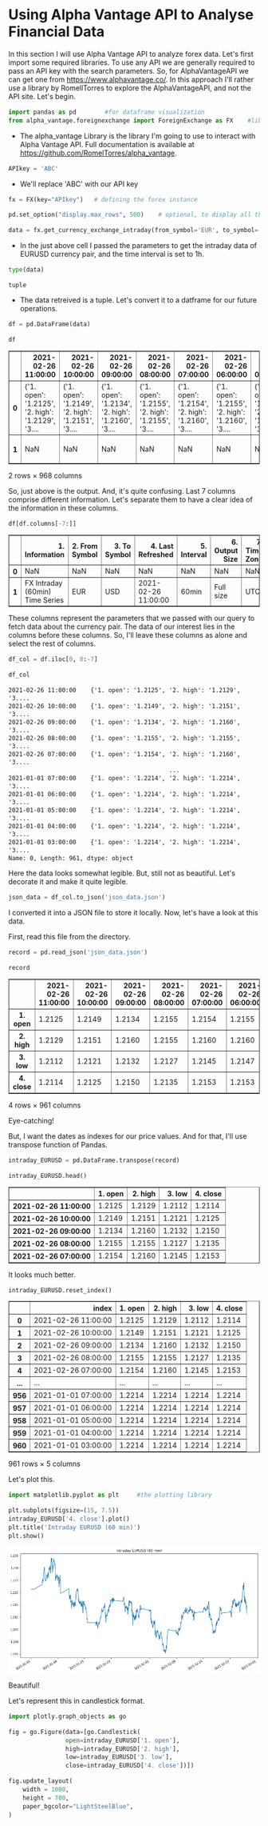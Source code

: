 # Using Alpha Vantage API to Analyse Financial Data
In this section I will use Alpha Vantage API to analyze forex data. Let's first import some required libraries. To use any API we are generally required to pass an API key with the search parameters. So, for AlphaVantageAPI we can get one from https://www.alphavantage.co/. In this approach I'll rather use a library by RomellTorres to explore the AlphaVantageAPI, and not the API site.
Let's begin.


```python
import pandas as pd        #for dataframe visualization
from alpha_vantage.foreignexchange import ForeignExchange as FX    #library to use AlphaVantageAPI without link requests
```

* The alpha_vantage Library is the library I'm going to use to interact with Alpha Vantage API. Full documentation is available at https://github.com/RomelTorres/alpha_vantage. 


```python
APIkey = 'ABC'
```

* We'll replace 'ABC' with our API key


```python
fx = FX(key="APIkey")   # defining the forex instance
```


```python
pd.set_option("display.max_rows", 500)    # optional, to display all the rows of the dataframe
```


```python
data = fx.get_currency_exchange_intraday(from_symbol='EUR', to_symbol='USD', interval='60min', outputsize='full')
```

* In the just above cell I passed the parameters to get the intraday data of EURUSD currency pair, and the time interval is set to 1h.


```python
type(data)
```




    tuple



* The data retreived is a tuple. Let's convert it to a datframe for our future operations.


```python
df = pd.DataFrame(data)
```


```python
df
```




<div>
<table border="1" class="dataframe">
  <thead>
    <tr style="text-align: right;">
      <th></th>
      <th>2021-02-26 11:00:00</th>
      <th>2021-02-26 10:00:00</th>
      <th>2021-02-26 09:00:00</th>
      <th>2021-02-26 08:00:00</th>
      <th>2021-02-26 07:00:00</th>
      <th>2021-02-26 06:00:00</th>
      <th>2021-02-26 05:00:00</th>
      <th>2021-02-26 04:00:00</th>
      <th>2021-02-26 03:00:00</th>
      <th>2021-02-26 02:00:00</th>
      <th>...</th>
      <th>2021-01-01 05:00:00</th>
      <th>2021-01-01 04:00:00</th>
      <th>2021-01-01 03:00:00</th>
      <th>1. Information</th>
      <th>2. From Symbol</th>
      <th>3. To Symbol</th>
      <th>4. Last Refreshed</th>
      <th>5. Interval</th>
      <th>6. Output Size</th>
      <th>7. Time Zone</th>
    </tr>
  </thead>
  <tbody>
    <tr>
      <th>0</th>
      <td>{'1. open': '1.2125', '2. high': '1.2129', '3....</td>
      <td>{'1. open': '1.2149', '2. high': '1.2151', '3....</td>
      <td>{'1. open': '1.2134', '2. high': '1.2160', '3....</td>
      <td>{'1. open': '1.2155', '2. high': '1.2155', '3....</td>
      <td>{'1. open': '1.2154', '2. high': '1.2160', '3....</td>
      <td>{'1. open': '1.2155', '2. high': '1.2160', '3....</td>
      <td>{'1. open': '1.2160', '2. high': '1.2161', '3....</td>
      <td>{'1. open': '1.2172', '2. high': '1.2176', '3....</td>
      <td>{'1. open': '1.2164', '2. high': '1.2183', '3....</td>
      <td>{'1. open': '1.2157', '2. high': '1.2165', '3....</td>
      <td>...</td>
      <td>{'1. open': '1.2214', '2. high': '1.2214', '3....</td>
      <td>{'1. open': '1.2214', '2. high': '1.2214', '3....</td>
      <td>{'1. open': '1.2214', '2. high': '1.2214', '3....</td>
      <td>NaN</td>
      <td>NaN</td>
      <td>NaN</td>
      <td>NaN</td>
      <td>NaN</td>
      <td>NaN</td>
      <td>NaN</td>
    </tr>
    <tr>
      <th>1</th>
      <td>NaN</td>
      <td>NaN</td>
      <td>NaN</td>
      <td>NaN</td>
      <td>NaN</td>
      <td>NaN</td>
      <td>NaN</td>
      <td>NaN</td>
      <td>NaN</td>
      <td>NaN</td>
      <td>...</td>
      <td>NaN</td>
      <td>NaN</td>
      <td>NaN</td>
      <td>FX Intraday (60min) Time Series</td>
      <td>EUR</td>
      <td>USD</td>
      <td>2021-02-26 11:00:00</td>
      <td>60min</td>
      <td>Full size</td>
      <td>UTC</td>
    </tr>
  </tbody>
</table>
<p>2 rows × 968 columns</p>
</div>



So, just above is the output. And, it's quite confusing. Last 7 columns comprise different information. Let's separate them to have a clear idea of the information in these columns.


```python
df[df.columns[-7:]]
```




<div>

<table border="1" class="dataframe">
  <thead>
    <tr style="text-align: right;">
      <th></th>
      <th>1. Information</th>
      <th>2. From Symbol</th>
      <th>3. To Symbol</th>
      <th>4. Last Refreshed</th>
      <th>5. Interval</th>
      <th>6. Output Size</th>
      <th>7. Time Zone</th>
    </tr>
  </thead>
  <tbody>
    <tr>
      <th>0</th>
      <td>NaN</td>
      <td>NaN</td>
      <td>NaN</td>
      <td>NaN</td>
      <td>NaN</td>
      <td>NaN</td>
      <td>NaN</td>
    </tr>
    <tr>
      <th>1</th>
      <td>FX Intraday (60min) Time Series</td>
      <td>EUR</td>
      <td>USD</td>
      <td>2021-02-26 11:00:00</td>
      <td>60min</td>
      <td>Full size</td>
      <td>UTC</td>
    </tr>
  </tbody>
</table>
</div>



These columns represent the parameters that we passed with our query to fetch data about the currency pair. The data of our interest lies in the columns before these columns. So, I'll leave these columns as alone and select the rest of columns.


```python
df_col = df.iloc[0, 0:-7]
```


```python
df_col
```




    2021-02-26 11:00:00    {'1. open': '1.2125', '2. high': '1.2129', '3....
    2021-02-26 10:00:00    {'1. open': '1.2149', '2. high': '1.2151', '3....
    2021-02-26 09:00:00    {'1. open': '1.2134', '2. high': '1.2160', '3....
    2021-02-26 08:00:00    {'1. open': '1.2155', '2. high': '1.2155', '3....
    2021-02-26 07:00:00    {'1. open': '1.2154', '2. high': '1.2160', '3....
                                                 ...                        
    2021-01-01 07:00:00    {'1. open': '1.2214', '2. high': '1.2214', '3....
    2021-01-01 06:00:00    {'1. open': '1.2214', '2. high': '1.2214', '3....
    2021-01-01 05:00:00    {'1. open': '1.2214', '2. high': '1.2214', '3....
    2021-01-01 04:00:00    {'1. open': '1.2214', '2. high': '1.2214', '3....
    2021-01-01 03:00:00    {'1. open': '1.2214', '2. high': '1.2214', '3....
    Name: 0, Length: 961, dtype: object



Here the data looks somewhat legible. But, still not as beautiful. Let's decorate it and make it quite legible.


```python
json_data = df_col.to_json('json_data.json')
```

I converted it into a JSON file to store it locally. Now, let's have a look at this data.

First, read this file from the directory.


```python
record = pd.read_json('json_data.json')
```


```python
record
```




<div>

<table border="1" class="dataframe">
  <thead>
    <tr style="text-align: right;">
      <th></th>
      <th>2021-02-26 11:00:00</th>
      <th>2021-02-26 10:00:00</th>
      <th>2021-02-26 09:00:00</th>
      <th>2021-02-26 08:00:00</th>
      <th>2021-02-26 07:00:00</th>
      <th>2021-02-26 06:00:00</th>
      <th>2021-02-26 05:00:00</th>
      <th>2021-02-26 04:00:00</th>
      <th>2021-02-26 03:00:00</th>
      <th>2021-02-26 02:00:00</th>
      <th>...</th>
      <th>2021-01-01 12:00:00</th>
      <th>2021-01-01 11:00:00</th>
      <th>2021-01-01 10:00:00</th>
      <th>2021-01-01 09:00:00</th>
      <th>2021-01-01 08:00:00</th>
      <th>2021-01-01 07:00:00</th>
      <th>2021-01-01 06:00:00</th>
      <th>2021-01-01 05:00:00</th>
      <th>2021-01-01 04:00:00</th>
      <th>2021-01-01 03:00:00</th>
    </tr>
  </thead>
  <tbody>
    <tr>
      <th>1. open</th>
      <td>1.2125</td>
      <td>1.2149</td>
      <td>1.2134</td>
      <td>1.2155</td>
      <td>1.2154</td>
      <td>1.2155</td>
      <td>1.2160</td>
      <td>1.2172</td>
      <td>1.2164</td>
      <td>1.2157</td>
      <td>...</td>
      <td>1.2214</td>
      <td>1.2214</td>
      <td>1.2214</td>
      <td>1.2214</td>
      <td>1.2214</td>
      <td>1.2214</td>
      <td>1.2214</td>
      <td>1.2214</td>
      <td>1.2214</td>
      <td>1.2214</td>
    </tr>
    <tr>
      <th>2. high</th>
      <td>1.2129</td>
      <td>1.2151</td>
      <td>1.2160</td>
      <td>1.2155</td>
      <td>1.2160</td>
      <td>1.2160</td>
      <td>1.2161</td>
      <td>1.2176</td>
      <td>1.2183</td>
      <td>1.2165</td>
      <td>...</td>
      <td>1.2214</td>
      <td>1.2214</td>
      <td>1.2214</td>
      <td>1.2214</td>
      <td>1.2214</td>
      <td>1.2214</td>
      <td>1.2214</td>
      <td>1.2214</td>
      <td>1.2214</td>
      <td>1.2214</td>
    </tr>
    <tr>
      <th>3. low</th>
      <td>1.2112</td>
      <td>1.2121</td>
      <td>1.2132</td>
      <td>1.2127</td>
      <td>1.2145</td>
      <td>1.2147</td>
      <td>1.2143</td>
      <td>1.2158</td>
      <td>1.2160</td>
      <td>1.2149</td>
      <td>...</td>
      <td>1.2214</td>
      <td>1.2214</td>
      <td>1.2214</td>
      <td>1.2214</td>
      <td>1.2214</td>
      <td>1.2214</td>
      <td>1.2214</td>
      <td>1.2214</td>
      <td>1.2214</td>
      <td>1.2214</td>
    </tr>
    <tr>
      <th>4. close</th>
      <td>1.2114</td>
      <td>1.2125</td>
      <td>1.2150</td>
      <td>1.2135</td>
      <td>1.2153</td>
      <td>1.2153</td>
      <td>1.2155</td>
      <td>1.2160</td>
      <td>1.2172</td>
      <td>1.2163</td>
      <td>...</td>
      <td>1.2214</td>
      <td>1.2214</td>
      <td>1.2214</td>
      <td>1.2214</td>
      <td>1.2214</td>
      <td>1.2214</td>
      <td>1.2214</td>
      <td>1.2214</td>
      <td>1.2214</td>
      <td>1.2214</td>
    </tr>
  </tbody>
</table>
<p>4 rows × 961 columns</p>
</div>



Eye-catching!

But, I want the dates as indexes for our price values. And for that, I'll use transpose function of Pandas.


```python
intraday_EURUSD = pd.DataFrame.transpose(record)
```


```python
intraday_EURUSD.head()
```




<div>

<table border="1" class="dataframe">
  <thead>
    <tr style="text-align: right;">
      <th></th>
      <th>1. open</th>
      <th>2. high</th>
      <th>3. low</th>
      <th>4. close</th>
    </tr>
  </thead>
  <tbody>
    <tr>
      <th>2021-02-26 11:00:00</th>
      <td>1.2125</td>
      <td>1.2129</td>
      <td>1.2112</td>
      <td>1.2114</td>
    </tr>
    <tr>
      <th>2021-02-26 10:00:00</th>
      <td>1.2149</td>
      <td>1.2151</td>
      <td>1.2121</td>
      <td>1.2125</td>
    </tr>
    <tr>
      <th>2021-02-26 09:00:00</th>
      <td>1.2134</td>
      <td>1.2160</td>
      <td>1.2132</td>
      <td>1.2150</td>
    </tr>
    <tr>
      <th>2021-02-26 08:00:00</th>
      <td>1.2155</td>
      <td>1.2155</td>
      <td>1.2127</td>
      <td>1.2135</td>
    </tr>
    <tr>
      <th>2021-02-26 07:00:00</th>
      <td>1.2154</td>
      <td>1.2160</td>
      <td>1.2145</td>
      <td>1.2153</td>
    </tr>
  </tbody>
</table>
</div>



It looks much better.


```python
intraday_EURUSD.reset_index()
```




<div>

<table border="1" class="dataframe">
  <thead>
    <tr style="text-align: right;">
      <th></th>
      <th>index</th>
      <th>1. open</th>
      <th>2. high</th>
      <th>3. low</th>
      <th>4. close</th>
    </tr>
  </thead>
  <tbody>
    <tr>
      <th>0</th>
      <td>2021-02-26 11:00:00</td>
      <td>1.2125</td>
      <td>1.2129</td>
      <td>1.2112</td>
      <td>1.2114</td>
    </tr>
    <tr>
      <th>1</th>
      <td>2021-02-26 10:00:00</td>
      <td>1.2149</td>
      <td>1.2151</td>
      <td>1.2121</td>
      <td>1.2125</td>
    </tr>
    <tr>
      <th>2</th>
      <td>2021-02-26 09:00:00</td>
      <td>1.2134</td>
      <td>1.2160</td>
      <td>1.2132</td>
      <td>1.2150</td>
    </tr>
    <tr>
      <th>3</th>
      <td>2021-02-26 08:00:00</td>
      <td>1.2155</td>
      <td>1.2155</td>
      <td>1.2127</td>
      <td>1.2135</td>
    </tr>
    <tr>
      <th>4</th>
      <td>2021-02-26 07:00:00</td>
      <td>1.2154</td>
      <td>1.2160</td>
      <td>1.2145</td>
      <td>1.2153</td>
    </tr>
    <tr>
      <th>...</th>
      <td>...</td>
      <td>...</td>
      <td>...</td>
      <td>...</td>
      <td>...</td>
    </tr>
    <tr>
      <th>956</th>
      <td>2021-01-01 07:00:00</td>
      <td>1.2214</td>
      <td>1.2214</td>
      <td>1.2214</td>
      <td>1.2214</td>
    </tr>
    <tr>
      <th>957</th>
      <td>2021-01-01 06:00:00</td>
      <td>1.2214</td>
      <td>1.2214</td>
      <td>1.2214</td>
      <td>1.2214</td>
    </tr>
    <tr>
      <th>958</th>
      <td>2021-01-01 05:00:00</td>
      <td>1.2214</td>
      <td>1.2214</td>
      <td>1.2214</td>
      <td>1.2214</td>
    </tr>
    <tr>
      <th>959</th>
      <td>2021-01-01 04:00:00</td>
      <td>1.2214</td>
      <td>1.2214</td>
      <td>1.2214</td>
      <td>1.2214</td>
    </tr>
    <tr>
      <th>960</th>
      <td>2021-01-01 03:00:00</td>
      <td>1.2214</td>
      <td>1.2214</td>
      <td>1.2214</td>
      <td>1.2214</td>
    </tr>
  </tbody>
</table>
<p>961 rows × 5 columns</p>
</div>



Let's plot this.


```python
import matplotlib.pyplot as plt     #the plotting library
```


```python
plt.subplots(figsize=(15, 7.5))
intraday_EURUSD['4. close'].plot()
plt.title('Intraday EURUSD (60 min)')
plt.show()
```


    
![png](Using%20AlphaVantageAPI_files/Using%20AlphaVantageAPI_32_0.png)
    


Beautiful!

Let's represent this in candlestick format.


```python
import plotly.graph_objects as go
```


```python
fig = go.Figure(data=[go.Candlestick(
                open=intraday_EURUSD['1. open'],
                high=intraday_EURUSD['2. high'],
                low=intraday_EURUSD['3. low'],
                close=intraday_EURUSD['4. close'])])
```


```python
fig.update_layout(
    width = 1000,
    height = 700,
    paper_bgcolor="LightSteelBlue",
)
```


<div>                            <div id="a694e134-4f64-469c-8d65-6ccf1522119d" class="plotly-graph-div" style="height:700px; width:1000px;"></div>            <script type="text/javascript">                require(["plotly"], function(Plotly) {                    window.PLOTLYENV=window.PLOTLYENV || {};                                    if (document.getElementById("a694e134-4f64-469c-8d65-6ccf1522119d")) {                    Plotly.newPlot(                        "a694e134-4f64-469c-8d65-6ccf1522119d",                        [{"close": [1.2114, 1.2125, 1.215, 1.2135, 1.2153, 1.2153, 1.2155, 1.216, 1.2172, 1.2163, 1.2157, 1.2156, 1.2182, 1.2174, 1.2163, 1.2186, 1.218, 1.2212, 1.2229, 1.2224, 1.2241, 1.2212, 1.2225, 1.2229, 1.2228, 1.222, 1.2206, 1.2186, 1.218, 1.2178, 1.2176, 1.2168, 1.216, 1.2157, 1.2161, 1.2169, 1.2165, 1.2166, 1.2166, 1.2148, 1.2145, 1.2142, 1.2142, 1.2122, 1.2132, 1.2133, 1.2156, 1.2162, 1.2158, 1.2162, 1.2166, 1.2155, 1.2157, 1.2147, 1.2148, 1.2152, 1.2156, 1.2158, 1.2155, 1.2151, 1.2148, 1.2149, 1.2147, 1.2144, 1.2153, 1.2146, 1.2142, 1.216, 1.2142, 1.2149, 1.2142, 1.2154, 1.2147, 1.2149, 1.2159, 1.217, 1.2169, 1.2169, 1.217, 1.2165, 1.217, 1.2176, 1.217, 1.2164, 1.2159, 1.2155, 1.2151, 1.2167, 1.2165, 1.2165, 1.2154, 1.2139, 1.2145, 1.2147, 1.2136, 1.2136, 1.2129, 1.2108, 1.21, 1.211, 1.2119, 1.212, 1.212, 1.212, 1.212, 1.2126, 1.2124, 1.2125, 1.212, 1.2117, 1.2115, 1.2111, 1.2127, 1.2136, 1.2128, 1.2126, 1.2131, 1.2136, 1.2138, 1.2143, 1.2134, 1.2132, 1.2109, 1.2095, 1.2094, 1.2093, 1.2085, 1.2086, 1.2088, 1.2097, 1.209, 1.209, 1.2089, 1.2091, 1.2086, 1.208, 1.2082, 1.2077, 1.2072, 1.2071, 1.2084, 1.2078, 1.2072, 1.2065, 1.2074, 1.2069, 1.2047, 1.2046, 1.2046, 1.2037, 1.2037, 1.2044, 1.2043, 1.2049, 1.2045, 1.2043, 1.2037, 1.2042, 1.2037, 1.2038, 1.2044, 1.2041, 1.2033, 1.204, 1.2034, 1.2062, 1.2062, 1.2069, 1.2068, 1.2076, 1.2074, 1.2086, 1.2093, 1.2092, 1.2089, 1.2094, 1.2093, 1.2088, 1.2088, 1.2102, 1.2106, 1.2111, 1.2113, 1.2112, 1.2109, 1.2107, 1.2119, 1.2097, 1.2108, 1.215, 1.2165, 1.2164, 1.2153, 1.2155, 1.2131, 1.2139, 1.2135, 1.2138, 1.2146, 1.2145, 1.2143, 1.2136, 1.2132, 1.2127, 1.2127, 1.2131, 1.213, 1.2131, 1.213, 1.2137, 1.2131, 1.2124, 1.2127, 1.213, 1.2131, 1.2133, 1.2135, 1.214, 1.2133, 1.2134, 1.2138, 1.2132, 1.2134, 1.2132, 1.2125, 1.2121, 1.2119, 1.2122, 1.2118, 1.2114, 1.212, 1.2123, 1.2125, 1.2119, 1.2092, 1.2087, 1.2112, 1.2107, 1.2109, 1.2108, 1.2102, 1.2115, 1.2123, 1.2131, 1.2122, 1.2119, 1.2118, 1.2127, 1.2127, 1.2131, 1.213, 1.2129, 1.2132, 1.2131, 1.2131, 1.2127, 1.2126, 1.2129, 1.2135, 1.2144, 1.2135, 1.2127, 1.2124, 1.213, 1.2122, 1.2123, 1.2129, 1.2126, 1.2121, 1.2121, 1.2119, 1.2117, 1.2113, 1.2119, 1.2118, 1.2118, 1.212, 1.2129, 1.213, 1.2138, 1.2131, 1.2131, 1.2124, 1.2129, 1.2117, 1.2124, 1.2123, 1.2119, 1.2139, 1.213, 1.2127, 1.2124, 1.2127, 1.2127, 1.2124, 1.2116, 1.2114, 1.2116, 1.2119, 1.2117, 1.2116, 1.2119, 1.2105, 1.2105, 1.2105, 1.2098, 1.2091, 1.2102, 1.2099, 1.2104, 1.2104, 1.211, 1.2096, 1.2081, 1.2076, 1.2078, 1.2074, 1.2077, 1.2078, 1.2058, 1.2058, 1.2051, 1.205, 1.2046, 1.2052, 1.2055, 1.2049, 1.2046, 1.2045, 1.2047, 1.2056, 1.2038, 1.2026, 1.203, 1.2032, 1.2028, 1.2031, 1.2041, 1.2038, 1.2036, 1.2035, 1.2037, 1.2036, 1.2037, 1.2032, 1.2048, 1.2043, 1.2049, 1.2042, 1.2041, 1.2038, 1.2033, 1.2024, 1.202, 1.2004, 1.1989, 1.198, 1.1973, 1.1977, 1.1984, 1.1963, 1.1966, 1.1963, 1.1956, 1.1954, 1.1954, 1.1965, 1.1968, 1.1966, 1.1964, 1.1962, 1.1966, 1.1965, 1.1963, 1.196, 1.1973, 1.1979, 1.198, 1.1984, 1.1993, 1.1986, 1.1987, 1.1986, 1.1993, 1.2008, 1.2011, 1.2017, 1.202, 1.2017, 1.2032, 1.2035, 1.2036, 1.2041, 1.2033, 1.2035, 1.2033, 1.2026, 1.2027, 1.2025, 1.2024, 1.2011, 1.2027, 1.2017, 1.201, 1.2015, 1.2021, 1.2022, 1.2031, 1.2038, 1.2038, 1.2044, 1.2042, 1.2042, 1.2046, 1.2047, 1.2044, 1.2036, 1.2043, 1.2042, 1.2037, 1.202, 1.2018, 1.2017, 1.2019, 1.2027, 1.2023, 1.2048, 1.2039, 1.2028, 1.2035, 1.2067, 1.2087, 1.2069, 1.2071, 1.2079, 1.2074, 1.2082, 1.2084, 1.2084, 1.2068, 1.2068, 1.2061, 1.2059, 1.2057, 1.2065, 1.2068, 1.2068, 1.2069, 1.2082, 1.2087, 1.2085, 1.2075, 1.2081, 1.208, 1.2094, 1.2089, 1.2128, 1.2129, 1.213, 1.2127, 1.213, 1.2127, 1.2127, 1.213, 1.2122, 1.2128, 1.2135, 1.2131, 1.2129, 1.2132, 1.2135, 1.2149, 1.2147, 1.2146, 1.2134, 1.2127, 1.2134, 1.2117, 1.2117, 1.2103, 1.2106, 1.21, 1.21, 1.2096, 1.2102, 1.2108, 1.2107, 1.212, 1.2121, 1.212, 1.2125, 1.2132, 1.2135, 1.2125, 1.2122, 1.212, 1.2129, 1.2128, 1.2099, 1.2102, 1.2109, 1.2109, 1.2091, 1.2094, 1.2102, 1.2105, 1.2093, 1.2091, 1.2094, 1.2101, 1.2088, 1.2102, 1.2108, 1.2107, 1.2105, 1.21, 1.212, 1.2118, 1.21, 1.2091, 1.2068, 1.2111, 1.2108, 1.2117, 1.213, 1.2121, 1.2148, 1.2155, 1.2163, 1.2163, 1.2156, 1.2156, 1.2159, 1.216, 1.2162, 1.2163, 1.2161, 1.2159, 1.2167, 1.2165, 1.2164, 1.2157, 1.2146, 1.2168, 1.2159, 1.2155, 1.2144, 1.2138, 1.2127, 1.2129, 1.2138, 1.2111, 1.2127, 1.2131, 1.2129, 1.214, 1.2142, 1.2145, 1.2134, 1.2143, 1.2142, 1.2139, 1.2142, 1.2139, 1.2142, 1.2145, 1.2137, 1.213, 1.2121, 1.2147, 1.2153, 1.2157, 1.2157, 1.2148, 1.2173, 1.218, 1.2177, 1.2181, 1.2176, 1.2175, 1.217, 1.2164, 1.2168, 1.2166, 1.2165, 1.2168, 1.2167, 1.2169, 1.2167, 1.2176, 1.2172, 1.2174, 1.2165, 1.2164, 1.2176, 1.2166, 1.2174, 1.218, 1.2157, 1.2165, 1.2172, 1.2173, 1.2174, 1.2174, 1.2173, 1.2169, 1.2166, 1.2167, 1.216, 1.2169, 1.216, 1.2155, 1.2149, 1.2142, 1.2151, 1.215, 1.2151, 1.2143, 1.2143, 1.2138, 1.2142, 1.2132, 1.212, 1.2131, 1.2133, 1.2129, 1.213, 1.2125, 1.2124, 1.2118, 1.2114, 1.2109, 1.2104, 1.2107, 1.2106, 1.2109, 1.2107, 1.211, 1.2105, 1.2079, 1.2106, 1.2098, 1.2112, 1.2121, 1.2127, 1.2135, 1.2156, 1.2147, 1.2144, 1.214, 1.2144, 1.2143, 1.214, 1.2142, 1.2138, 1.2127, 1.2128, 1.2127, 1.2125, 1.212, 1.2121, 1.2125, 1.2128, 1.2126, 1.2136, 1.2126, 1.2127, 1.2127, 1.2118, 1.2109, 1.2104, 1.2098, 1.2096, 1.2095, 1.2097, 1.2094, 1.2093, 1.2086, 1.2077, 1.2077, 1.2074, 1.2077, 1.2079, 1.2073, 1.2075, 1.2076, 1.2075, 1.2071, 1.2066, 1.2055, 1.2065, 1.2065, 1.2062, 1.2069, 1.2067, 1.2081, 1.2078, 1.2069, 1.2074, 1.2082, 1.2077, 1.2075, 1.2066, 1.2077, 1.2078, 1.2077, 1.2081, 1.2092, 1.2096, 1.2092, 1.2097, 1.2116, 1.2121, 1.2122, 1.2131, 1.2139, 1.213, 1.2135, 1.2137, 1.2139, 1.2147, 1.2149, 1.215, 1.2149, 1.2153, 1.215, 1.2151, 1.2151, 1.2164, 1.2154, 1.2151, 1.2165, 1.2152, 1.2136, 1.2117, 1.212, 1.213, 1.215, 1.2165, 1.2166, 1.2158, 1.2143, 1.215, 1.2155, 1.2149, 1.2145, 1.2152, 1.2166, 1.2165, 1.2161, 1.2156, 1.2156, 1.2154, 1.2154, 1.2161, 1.2165, 1.2156, 1.216, 1.2162, 1.2161, 1.2173, 1.2163, 1.2177, 1.2188, 1.2191, 1.2203, 1.2213, 1.2209, 1.2208, 1.2216, 1.2213, 1.2216, 1.2207, 1.2208, 1.2205, 1.2205, 1.2205, 1.22, 1.2186, 1.2173, 1.2168, 1.2156, 1.2151, 1.2146, 1.2155, 1.215, 1.2145, 1.2162, 1.2152, 1.2163, 1.2161, 1.2153, 1.2142, 1.2146, 1.2144, 1.2149, 1.2159, 1.2159, 1.2152, 1.2149, 1.2152, 1.2162, 1.2164, 1.2166, 1.2169, 1.215, 1.2137, 1.2144, 1.2166, 1.2166, 1.2167, 1.2161, 1.219, 1.2178, 1.219, 1.218, 1.2174, 1.2173, 1.218, 1.2178, 1.2188, 1.2187, 1.2216, 1.2197, 1.2197, 1.2197, 1.2229, 1.2251, 1.2253, 1.225, 1.2271, 1.2248, 1.2249, 1.2237, 1.224, 1.2224, 1.2239, 1.2263, 1.2256, 1.2263, 1.2262, 1.226, 1.2248, 1.2257, 1.2269, 1.2265, 1.2269, 1.2266, 1.2268, 1.2274, 1.2266, 1.2264, 1.2259, 1.2258, 1.2268, 1.2267, 1.2257, 1.2249, 1.2268, 1.2293, 1.2311, 1.232, 1.2312, 1.2324, 1.2326, 1.2325, 1.233, 1.2333, 1.2338, 1.2328, 1.2324, 1.2324, 1.2307, 1.231, 1.2299, 1.2289, 1.2282, 1.2309, 1.232, 1.234, 1.2337, 1.2338, 1.2338, 1.2325, 1.234, 1.2316, 1.2296, 1.2292, 1.2286, 1.2279, 1.2289, 1.2309, 1.2299, 1.2295, 1.2296, 1.2294, 1.2304, 1.2293, 1.2299, 1.2294, 1.2275, 1.2265, 1.2262, 1.2272, 1.2283, 1.2277, 1.2272, 1.2274, 1.2258, 1.2268, 1.2271, 1.2268, 1.2272, 1.2269, 1.2257, 1.2255, 1.2252, 1.225, 1.2246, 1.2249, 1.2252, 1.2251, 1.2252, 1.2253, 1.2272, 1.2289, 1.2299, 1.2303, 1.2293, 1.2292, 1.2293, 1.2281, 1.2264, 1.2256, 1.2255, 1.2248, 1.2254, 1.2253, 1.2253, 1.2241, 1.225, 1.2233, 1.2214, 1.2214, 1.2214, 1.2214, 1.2214, 1.2214, 1.2214, 1.2214, 1.2214, 1.2214, 1.2214, 1.2214, 1.2214, 1.2214, 1.2214, 1.2214, 1.2214, 1.2214, 1.2214], "high": [1.2129, 1.2151, 1.216, 1.2155, 1.216, 1.216, 1.2161, 1.2176, 1.2183, 1.2165, 1.2167, 1.2183, 1.2184, 1.2178, 1.2187, 1.2193, 1.2214, 1.2239, 1.2233, 1.2243, 1.2243, 1.2234, 1.2237, 1.2238, 1.2236, 1.2223, 1.2208, 1.2189, 1.2182, 1.2183, 1.2177, 1.217, 1.2163, 1.2165, 1.217, 1.2171, 1.2172, 1.2175, 1.2169, 1.2151, 1.2149, 1.2147, 1.2143, 1.2135, 1.2139, 1.2158, 1.2172, 1.217, 1.2165, 1.2175, 1.2175, 1.2161, 1.2158, 1.2149, 1.2152, 1.2157, 1.2162, 1.2166, 1.2158, 1.2155, 1.2154, 1.215, 1.215, 1.2158, 1.2155, 1.215, 1.2167, 1.2167, 1.2154, 1.2151, 1.2158, 1.2156, 1.2154, 1.2159, 1.2174, 1.218, 1.2172, 1.2173, 1.2172, 1.2171, 1.2177, 1.2177, 1.2173, 1.2167, 1.2161, 1.2159, 1.2168, 1.2169, 1.2169, 1.2168, 1.2156, 1.2154, 1.2149, 1.2154, 1.2141, 1.2144, 1.2135, 1.2117, 1.2124, 1.2119, 1.2124, 1.2123, 1.2124, 1.2121, 1.2129, 1.2135, 1.2131, 1.2129, 1.2126, 1.212, 1.2117, 1.2128, 1.2138, 1.214, 1.2134, 1.2132, 1.2143, 1.2142, 1.2145, 1.2144, 1.2142, 1.2134, 1.2114, 1.21, 1.2096, 1.2094, 1.2087, 1.2088, 1.2098, 1.2099, 1.2096, 1.2094, 1.2095, 1.2093, 1.2089, 1.2086, 1.2084, 1.2083, 1.2084, 1.2087, 1.209, 1.2085, 1.2074, 1.2074, 1.2075, 1.2071, 1.2052, 1.2047, 1.2047, 1.2041, 1.2045, 1.2045, 1.205, 1.205, 1.2046, 1.2046, 1.2043, 1.2044, 1.204, 1.2046, 1.2047, 1.2042, 1.2041, 1.2048, 1.2066, 1.2066, 1.2069, 1.2069, 1.2083, 1.2082, 1.2087, 1.2094, 1.2095, 1.2093, 1.2096, 1.2099, 1.2095, 1.2094, 1.2104, 1.2109, 1.2113, 1.2118, 1.2116, 1.2116, 1.211, 1.2124, 1.212, 1.2113, 1.2152, 1.2169, 1.2168, 1.2167, 1.2155, 1.2157, 1.2142, 1.214, 1.2141, 1.2147, 1.215, 1.2146, 1.2147, 1.2141, 1.2133, 1.2131, 1.2134, 1.2132, 1.2132, 1.2135, 1.2138, 1.2138, 1.2132, 1.2128, 1.2134, 1.2133, 1.214, 1.2138, 1.2145, 1.2145, 1.2138, 1.2141, 1.2141, 1.2137, 1.2138, 1.2133, 1.2128, 1.2123, 1.2125, 1.2125, 1.2119, 1.2124, 1.2126, 1.2129, 1.2128, 1.2121, 1.2096, 1.2115, 1.2115, 1.2109, 1.2114, 1.2112, 1.2119, 1.2127, 1.2131, 1.2132, 1.2124, 1.2122, 1.2127, 1.213, 1.2133, 1.2133, 1.2135, 1.2133, 1.2137, 1.2132, 1.2133, 1.2129, 1.2133, 1.2143, 1.2145, 1.2149, 1.2135, 1.2131, 1.2131, 1.2136, 1.2126, 1.2133, 1.213, 1.2128, 1.2125, 1.2122, 1.2121, 1.2118, 1.212, 1.212, 1.212, 1.2122, 1.2129, 1.2132, 1.2138, 1.2139, 1.2136, 1.214, 1.2139, 1.214, 1.2124, 1.2131, 1.2128, 1.2139, 1.2144, 1.2134, 1.2127, 1.2129, 1.213, 1.213, 1.2127, 1.2118, 1.2117, 1.212, 1.2121, 1.2122, 1.212, 1.2122, 1.2108, 1.211, 1.2107, 1.2104, 1.2104, 1.2106, 1.2107, 1.2107, 1.2113, 1.2116, 1.2098, 1.2087, 1.2083, 1.2081, 1.208, 1.2081, 1.2082, 1.2064, 1.206, 1.2054, 1.2055, 1.2052, 1.2058, 1.2058, 1.2051, 1.2052, 1.2052, 1.2066, 1.2064, 1.2044, 1.2032, 1.2039, 1.2035, 1.2035, 1.2048, 1.2049, 1.204, 1.2043, 1.204, 1.2039, 1.2038, 1.2039, 1.2053, 1.2055, 1.2044, 1.205, 1.2044, 1.2048, 1.2042, 1.204, 1.2034, 1.2023, 1.2024, 1.1993, 1.1982, 1.1983, 1.1988, 1.1988, 1.1967, 1.1966, 1.1963, 1.1957, 1.1957, 1.1968, 1.1969, 1.1972, 1.1969, 1.1968, 1.1968, 1.1968, 1.1968, 1.1967, 1.1974, 1.198, 1.1984, 1.1989, 1.1998, 1.1994, 1.1996, 1.1997, 1.1996, 1.2014, 1.2013, 1.2017, 1.202, 1.2021, 1.2033, 1.2039, 1.2039, 1.2043, 1.2042, 1.2036, 1.2037, 1.2036, 1.2029, 1.2028, 1.2031, 1.2027, 1.203, 1.2032, 1.2024, 1.2023, 1.2024, 1.203, 1.2032, 1.2042, 1.2041, 1.2044, 1.2046, 1.2044, 1.2048, 1.2048, 1.205, 1.2046, 1.2044, 1.2046, 1.2046, 1.204, 1.2026, 1.2025, 1.2026, 1.2033, 1.2034, 1.2049, 1.205, 1.204, 1.2041, 1.207, 1.2087, 1.2087, 1.2076, 1.208, 1.208, 1.2083, 1.2085, 1.2088, 1.2086, 1.2069, 1.2068, 1.2065, 1.2062, 1.2071, 1.2077, 1.2078, 1.207, 1.2087, 1.2098, 1.21, 1.2093, 1.2089, 1.2085, 1.2094, 1.2104, 1.2131, 1.2131, 1.2133, 1.2133, 1.2133, 1.2132, 1.213, 1.2136, 1.213, 1.2132, 1.2136, 1.2139, 1.2135, 1.2137, 1.2144, 1.2153, 1.2155, 1.2156, 1.2152, 1.2149, 1.2139, 1.2134, 1.2121, 1.212, 1.2109, 1.2107, 1.2102, 1.2102, 1.2106, 1.2109, 1.2116, 1.2122, 1.2125, 1.2131, 1.2127, 1.2138, 1.214, 1.2138, 1.213, 1.2129, 1.2142, 1.2142, 1.2131, 1.2112, 1.2112, 1.2118, 1.2111, 1.2114, 1.2103, 1.2105, 1.2106, 1.2094, 1.2094, 1.2105, 1.2106, 1.2105, 1.2111, 1.2112, 1.2114, 1.2108, 1.2129, 1.2121, 1.2119, 1.211, 1.2098, 1.2113, 1.2117, 1.212, 1.2131, 1.2133, 1.2149, 1.2159, 1.2163, 1.2166, 1.2165, 1.2158, 1.2159, 1.2161, 1.2167, 1.217, 1.2164, 1.2166, 1.2168, 1.2168, 1.2168, 1.2165, 1.2158, 1.2169, 1.2176, 1.2164, 1.2162, 1.2149, 1.2143, 1.2135, 1.2139, 1.2142, 1.2131, 1.2131, 1.2132, 1.214, 1.2144, 1.2146, 1.2146, 1.2143, 1.2145, 1.2145, 1.2144, 1.2142, 1.2145, 1.2147, 1.2148, 1.2138, 1.2131, 1.2152, 1.2154, 1.216, 1.2163, 1.2159, 1.2175, 1.218, 1.2183, 1.2183, 1.2181, 1.218, 1.2178, 1.2175, 1.2169, 1.2174, 1.2171, 1.2172, 1.2172, 1.2173, 1.2171, 1.2179, 1.2182, 1.2185, 1.2174, 1.2171, 1.2181, 1.2188, 1.2178, 1.219, 1.2184, 1.2165, 1.2172, 1.2174, 1.2177, 1.2176, 1.2176, 1.2174, 1.2178, 1.2171, 1.2169, 1.217, 1.217, 1.2161, 1.2157, 1.215, 1.2155, 1.217, 1.2157, 1.2173, 1.2155, 1.2146, 1.2147, 1.2146, 1.2137, 1.2135, 1.2137, 1.2138, 1.2132, 1.2132, 1.2134, 1.2131, 1.2118, 1.2119, 1.211, 1.2108, 1.2108, 1.2109, 1.211, 1.2114, 1.2115, 1.2118, 1.2113, 1.2109, 1.2115, 1.2123, 1.2128, 1.2137, 1.2158, 1.2158, 1.2158, 1.2144, 1.2145, 1.2147, 1.215, 1.2145, 1.2147, 1.214, 1.2129, 1.213, 1.2128, 1.213, 1.2125, 1.2126, 1.2134, 1.2135, 1.2145, 1.2141, 1.2133, 1.2138, 1.2134, 1.2123, 1.2119, 1.2108, 1.2098, 1.2097, 1.2097, 1.2099, 1.2098, 1.2097, 1.2093, 1.2078, 1.2079, 1.2081, 1.2081, 1.2082, 1.2078, 1.2077, 1.2081, 1.2077, 1.2073, 1.2069, 1.2067, 1.2076, 1.207, 1.2075, 1.208, 1.2087, 1.2082, 1.2078, 1.2074, 1.2083, 1.2085, 1.2081, 1.2078, 1.2086, 1.2085, 1.2082, 1.2085, 1.2094, 1.21, 1.21, 1.2102, 1.2118, 1.2133, 1.2125, 1.2137, 1.2144, 1.2142, 1.2141, 1.2147, 1.2144, 1.2147, 1.2151, 1.2155, 1.2152, 1.2158, 1.2163, 1.2156, 1.2158, 1.2165, 1.2166, 1.2158, 1.2177, 1.2179, 1.2159, 1.2139, 1.2129, 1.2132, 1.2156, 1.2166, 1.2167, 1.2167, 1.2163, 1.2151, 1.2155, 1.2155, 1.215, 1.2154, 1.2169, 1.2172, 1.2171, 1.2164, 1.2166, 1.2158, 1.2158, 1.2163, 1.2175, 1.2169, 1.2166, 1.2181, 1.2175, 1.2179, 1.2176, 1.2179, 1.2192, 1.2193, 1.2208, 1.2223, 1.2217, 1.2214, 1.2216, 1.222, 1.2219, 1.2218, 1.2216, 1.2209, 1.2208, 1.221, 1.2208, 1.2207, 1.2193, 1.2178, 1.2168, 1.2166, 1.2159, 1.2165, 1.216, 1.2158, 1.2167, 1.2179, 1.2167, 1.2175, 1.2162, 1.2155, 1.2148, 1.2151, 1.2149, 1.2162, 1.2162, 1.2162, 1.2157, 1.2158, 1.2165, 1.2169, 1.2172, 1.2174, 1.2172, 1.2156, 1.2158, 1.2168, 1.2172, 1.2169, 1.2167, 1.2194, 1.22, 1.2193, 1.2191, 1.2182, 1.2177, 1.218, 1.218, 1.2191, 1.2196, 1.2218, 1.2228, 1.2197, 1.2197, 1.2229, 1.2253, 1.2263, 1.2258, 1.2284, 1.2285, 1.2253, 1.2254, 1.2245, 1.2241, 1.2239, 1.2269, 1.2268, 1.2268, 1.2263, 1.2265, 1.2261, 1.226, 1.2272, 1.2272, 1.2273, 1.2277, 1.2272, 1.2276, 1.2279, 1.2271, 1.2277, 1.2268, 1.2283, 1.2279, 1.2273, 1.2266, 1.2274, 1.2296, 1.2317, 1.2326, 1.2325, 1.2325, 1.2331, 1.2329, 1.2332, 1.2337, 1.2345, 1.234, 1.2334, 1.2331, 1.234, 1.2316, 1.2317, 1.2304, 1.2293, 1.2318, 1.2321, 1.2345, 1.2349, 1.2349, 1.2345, 1.2339, 1.2341, 1.2345, 1.2322, 1.2306, 1.2307, 1.2295, 1.2294, 1.2315, 1.2327, 1.2302, 1.2302, 1.2299, 1.2306, 1.2304, 1.2305, 1.2305, 1.2297, 1.2283, 1.2279, 1.2276, 1.2285, 1.2291, 1.2284, 1.2284, 1.2279, 1.2271, 1.2274, 1.2273, 1.2273, 1.2277, 1.2273, 1.2263, 1.2257, 1.2253, 1.2253, 1.2252, 1.2252, 1.2252, 1.2257, 1.2261, 1.2277, 1.2291, 1.231, 1.2305, 1.2306, 1.23, 1.23, 1.2301, 1.2286, 1.2269, 1.2258, 1.2259, 1.2255, 1.2258, 1.2259, 1.2256, 1.225, 1.2253, 1.2242, 1.2214, 1.2214, 1.2214, 1.2214, 1.2214, 1.2214, 1.2214, 1.2214, 1.2214, 1.2214, 1.2214, 1.2214, 1.2214, 1.2214, 1.2214, 1.2214, 1.2214, 1.2214, 1.2214], "low": [1.2112, 1.2121, 1.2132, 1.2127, 1.2145, 1.2147, 1.2143, 1.2158, 1.216, 1.2149, 1.2136, 1.2156, 1.217, 1.2162, 1.2161, 1.2173, 1.2159, 1.221, 1.2215, 1.2216, 1.2207, 1.2209, 1.2222, 1.2221, 1.2216, 1.2202, 1.2185, 1.2166, 1.2172, 1.2174, 1.2165, 1.2158, 1.2154, 1.2155, 1.2158, 1.2163, 1.2159, 1.216, 1.2146, 1.2141, 1.2137, 1.2138, 1.212, 1.2107, 1.2127, 1.2122, 1.2152, 1.2154, 1.2148, 1.2157, 1.2151, 1.2151, 1.2142, 1.2144, 1.2146, 1.2149, 1.2149, 1.2146, 1.2147, 1.2141, 1.2145, 1.2141, 1.214, 1.2141, 1.2143, 1.2139, 1.2141, 1.2135, 1.2133, 1.2138, 1.2134, 1.2142, 1.2142, 1.2143, 1.2152, 1.2166, 1.2161, 1.2167, 1.2164, 1.2163, 1.2167, 1.2162, 1.216, 1.2157, 1.2153, 1.2149, 1.2149, 1.2163, 1.2162, 1.2151, 1.2133, 1.2132, 1.2127, 1.2128, 1.213, 1.2124, 1.2106, 1.2096, 1.2089, 1.2103, 1.2117, 1.2117, 1.2118, 1.2114, 1.2111, 1.2122, 1.2119, 1.2114, 1.2113, 1.2113, 1.2109, 1.2106, 1.212, 1.2121, 1.2117, 1.2116, 1.2124, 1.213, 1.2132, 1.2127, 1.2126, 1.2107, 1.2089, 1.2092, 1.2089, 1.2082, 1.2082, 1.208, 1.2084, 1.2086, 1.2089, 1.2084, 1.2088, 1.2083, 1.2079, 1.2077, 1.2074, 1.2069, 1.2061, 1.2066, 1.2074, 1.2061, 1.2063, 1.2061, 1.206, 1.2043, 1.2035, 1.204, 1.2035, 1.2034, 1.2034, 1.2037, 1.204, 1.2042, 1.204, 1.2036, 1.2035, 1.2034, 1.2032, 1.2033, 1.2036, 1.2023, 1.2021, 1.2029, 1.2029, 1.2055, 1.2056, 1.2058, 1.2058, 1.2063, 1.2069, 1.2083, 1.2089, 1.2087, 1.2084, 1.2089, 1.2082, 1.2085, 1.2084, 1.21, 1.2102, 1.2109, 1.2108, 1.2107, 1.2102, 1.2103, 1.2095, 1.2093, 1.2105, 1.2147, 1.216, 1.215, 1.2143, 1.2128, 1.2127, 1.2132, 1.2131, 1.2136, 1.2143, 1.2139, 1.2133, 1.213, 1.2125, 1.2124, 1.2125, 1.2129, 1.2129, 1.2129, 1.2128, 1.2125, 1.2121, 1.2119, 1.2124, 1.2122, 1.2128, 1.2129, 1.2131, 1.2129, 1.2129, 1.2132, 1.2131, 1.2129, 1.2128, 1.2124, 1.2116, 1.2115, 1.2118, 1.2117, 1.2111, 1.2114, 1.2117, 1.2121, 1.2113, 1.209, 1.208, 1.2082, 1.2101, 1.2095, 1.2103, 1.2099, 1.2101, 1.2111, 1.2122, 1.212, 1.2117, 1.2117, 1.2117, 1.2123, 1.2124, 1.2126, 1.2126, 1.2127, 1.2128, 1.2125, 1.2121, 1.212, 1.212, 1.2126, 1.213, 1.2132, 1.2125, 1.2119, 1.2122, 1.212, 1.2116, 1.212, 1.2124, 1.212, 1.2119, 1.2116, 1.2115, 1.2111, 1.2112, 1.2115, 1.2113, 1.2115, 1.2117, 1.2123, 1.2126, 1.2124, 1.2127, 1.2122, 1.2122, 1.2113, 1.2111, 1.212, 1.2115, 1.2112, 1.2121, 1.2121, 1.2121, 1.2123, 1.2124, 1.2122, 1.2114, 1.2107, 1.211, 1.2113, 1.2112, 1.2113, 1.2114, 1.2103, 1.21, 1.2101, 1.209, 1.2087, 1.2088, 1.2088, 1.2096, 1.2096, 1.2101, 1.2093, 1.2065, 1.2075, 1.2073, 1.2073, 1.2072, 1.2074, 1.2056, 1.2054, 1.2048, 1.2045, 1.2043, 1.2045, 1.2048, 1.2046, 1.2042, 1.204, 1.2031, 1.2045, 1.2035, 1.2018, 1.2018, 1.2027, 1.2021, 1.2022, 1.2024, 1.203, 1.2031, 1.2033, 1.2032, 1.2033, 1.2029, 1.2028, 1.2029, 1.2041, 1.2034, 1.2039, 1.2037, 1.2035, 1.2032, 1.2022, 1.2016, 1.1999, 1.1979, 1.1975, 1.1967, 1.1972, 1.1974, 1.1962, 1.1958, 1.1957, 1.1953, 1.1952, 1.1951, 1.1952, 1.1961, 1.1961, 1.1962, 1.1957, 1.1959, 1.1962, 1.1956, 1.1957, 1.1956, 1.197, 1.1965, 1.1974, 1.1982, 1.1981, 1.1982, 1.1982, 1.1981, 1.1989, 1.1998, 1.2005, 1.2011, 1.2014, 1.2015, 1.2029, 1.2031, 1.2033, 1.2032, 1.2028, 1.203, 1.2022, 1.2023, 1.2019, 1.2021, 1.2009, 1.2002, 1.2014, 1.2006, 1.2003, 1.2014, 1.2011, 1.2009, 1.2029, 1.2026, 1.2033, 1.204, 1.2037, 1.2039, 1.2042, 1.204, 1.2033, 1.2034, 1.2039, 1.2032, 1.2014, 1.2014, 1.2016, 1.201, 1.2017, 1.2019, 1.2019, 1.2033, 1.2024, 1.2025, 1.203, 1.2062, 1.2065, 1.2062, 1.2064, 1.2071, 1.2073, 1.2077, 1.2079, 1.2065, 1.2059, 1.2058, 1.2055, 1.2053, 1.2054, 1.2064, 1.2058, 1.206, 1.2066, 1.2078, 1.2082, 1.2071, 1.207, 1.2071, 1.2068, 1.2082, 1.2086, 1.212, 1.2126, 1.2124, 1.2125, 1.2124, 1.2123, 1.2124, 1.2119, 1.2119, 1.2125, 1.2129, 1.2127, 1.2126, 1.2128, 1.2128, 1.2123, 1.2138, 1.2125, 1.2125, 1.2125, 1.2105, 1.2104, 1.2096, 1.2098, 1.2096, 1.2092, 1.2092, 1.2094, 1.21, 1.2104, 1.2102, 1.2115, 1.2116, 1.2116, 1.2123, 1.2129, 1.2121, 1.2119, 1.2117, 1.212, 1.212, 1.2086, 1.2096, 1.2094, 1.2102, 1.2089, 1.2087, 1.2079, 1.2091, 1.209, 1.2085, 1.2085, 1.2088, 1.2084, 1.2081, 1.2092, 1.2103, 1.21, 1.2092, 1.2096, 1.2108, 1.2095, 1.2087, 1.2066, 1.2057, 1.2096, 1.2104, 1.2112, 1.2117, 1.2118, 1.2142, 1.215, 1.2157, 1.2154, 1.2151, 1.2153, 1.2153, 1.2157, 1.2159, 1.2159, 1.2158, 1.2157, 1.2162, 1.2157, 1.2154, 1.2144, 1.2138, 1.2155, 1.2152, 1.2139, 1.2134, 1.2123, 1.2121, 1.2119, 1.2109, 1.2106, 1.2121, 1.2125, 1.2126, 1.2136, 1.214, 1.2132, 1.2131, 1.214, 1.2134, 1.2136, 1.2134, 1.2135, 1.2138, 1.2134, 1.2118, 1.2114, 1.2118, 1.2142, 1.2148, 1.2153, 1.2138, 1.2142, 1.2167, 1.217, 1.2172, 1.2173, 1.2173, 1.2169, 1.2163, 1.2159, 1.2165, 1.2163, 1.216, 1.2163, 1.2165, 1.2163, 1.2161, 1.2169, 1.216, 1.2152, 1.2154, 1.2158, 1.2165, 1.2165, 1.2158, 1.215, 1.2152, 1.2161, 1.2169, 1.217, 1.217, 1.2168, 1.216, 1.2163, 1.2163, 1.2159, 1.2158, 1.2155, 1.2152, 1.2147, 1.2134, 1.2135, 1.2147, 1.2135, 1.2139, 1.214, 1.2131, 1.2133, 1.2126, 1.2113, 1.2116, 1.2127, 1.2126, 1.2125, 1.2124, 1.2121, 1.2114, 1.2107, 1.2108, 1.2101, 1.2103, 1.2097, 1.2101, 1.2101, 1.2099, 1.2091, 1.2078, 1.2075, 1.2094, 1.2094, 1.211, 1.2112, 1.2116, 1.2129, 1.2146, 1.214, 1.2139, 1.2138, 1.2141, 1.2138, 1.2134, 1.2125, 1.2125, 1.212, 1.2123, 1.2121, 1.2118, 1.2117, 1.2115, 1.2114, 1.2117, 1.2121, 1.2122, 1.2122, 1.2125, 1.2117, 1.2101, 1.2101, 1.2084, 1.2091, 1.2089, 1.2092, 1.209, 1.2089, 1.2084, 1.2075, 1.2072, 1.2074, 1.2073, 1.2075, 1.2072, 1.207, 1.2069, 1.2071, 1.2066, 1.2061, 1.2053, 1.2052, 1.2061, 1.2054, 1.2057, 1.2065, 1.2065, 1.2072, 1.2064, 1.2064, 1.2068, 1.2074, 1.2069, 1.2064, 1.2065, 1.2075, 1.2075, 1.2075, 1.2076, 1.2086, 1.2086, 1.208, 1.2092, 1.2112, 1.2114, 1.212, 1.2125, 1.2126, 1.2116, 1.2133, 1.2132, 1.2134, 1.2142, 1.2148, 1.2142, 1.2147, 1.2149, 1.2148, 1.215, 1.215, 1.2153, 1.2145, 1.2148, 1.2147, 1.2131, 1.211, 1.2112, 1.211, 1.2124, 1.2147, 1.2155, 1.2148, 1.2139, 1.2134, 1.2148, 1.2143, 1.2141, 1.2137, 1.2134, 1.2162, 1.2158, 1.2153, 1.215, 1.2152, 1.2147, 1.2151, 1.2159, 1.2138, 1.215, 1.2156, 1.2152, 1.2153, 1.216, 1.2159, 1.2171, 1.2181, 1.2184, 1.2201, 1.2206, 1.2206, 1.2207, 1.2211, 1.221, 1.2204, 1.2206, 1.22, 1.22, 1.2201, 1.2196, 1.2185, 1.217, 1.2161, 1.2153, 1.2147, 1.2135, 1.2139, 1.2148, 1.2139, 1.2142, 1.2149, 1.2149, 1.2154, 1.2147, 1.2138, 1.2137, 1.2141, 1.214, 1.2139, 1.2149, 1.215, 1.2148, 1.2147, 1.2151, 1.2159, 1.2161, 1.2164, 1.2145, 1.2131, 1.2132, 1.2138, 1.2153, 1.2157, 1.2153, 1.2158, 1.2176, 1.2175, 1.2175, 1.2168, 1.2165, 1.2169, 1.2165, 1.2169, 1.2179, 1.2181, 1.2212, 1.2197, 1.2197, 1.2193, 1.2223, 1.2235, 1.2221, 1.2242, 1.2233, 1.2244, 1.223, 1.2234, 1.2216, 1.2211, 1.2231, 1.2255, 1.2255, 1.2254, 1.2257, 1.2244, 1.2233, 1.2254, 1.2264, 1.2258, 1.2261, 1.2261, 1.2262, 1.2261, 1.2253, 1.2257, 1.2245, 1.2252, 1.226, 1.2249, 1.2246, 1.2243, 1.2262, 1.2291, 1.2306, 1.2306, 1.2309, 1.2322, 1.2322, 1.2317, 1.2327, 1.2328, 1.2325, 1.2321, 1.232, 1.2305, 1.2296, 1.2295, 1.2283, 1.2264, 1.2274, 1.2291, 1.2315, 1.2328, 1.2332, 1.2332, 1.2319, 1.232, 1.2311, 1.2295, 1.229, 1.2282, 1.2274, 1.2275, 1.2279, 1.229, 1.2293, 1.229, 1.2288, 1.2291, 1.2288, 1.2291, 1.2291, 1.2271, 1.2252, 1.2257, 1.2259, 1.2264, 1.2275, 1.2269, 1.2267, 1.2256, 1.2254, 1.2265, 1.2265, 1.2264, 1.2266, 1.2255, 1.2253, 1.2246, 1.2245, 1.2243, 1.224, 1.224, 1.2242, 1.2241, 1.2248, 1.2251, 1.2259, 1.2282, 1.2285, 1.2285, 1.2289, 1.2288, 1.2277, 1.226, 1.2253, 1.224, 1.224, 1.2242, 1.2247, 1.2248, 1.2238, 1.2237, 1.2229, 1.2229, 1.2214, 1.2214, 1.2214, 1.2214, 1.2214, 1.2214, 1.2214, 1.2214, 1.2214, 1.2214, 1.2214, 1.2214, 1.2214, 1.2214, 1.2214, 1.2214, 1.2214, 1.2214, 1.2214], "open": [1.2125, 1.2149, 1.2134, 1.2155, 1.2154, 1.2155, 1.216, 1.2172, 1.2164, 1.2157, 1.2158, 1.2182, 1.2172, 1.2163, 1.2186, 1.218, 1.2212, 1.2229, 1.2223, 1.2241, 1.2212, 1.2226, 1.2229, 1.2228, 1.222, 1.2208, 1.2187, 1.2181, 1.2178, 1.2176, 1.2169, 1.2159, 1.2157, 1.2162, 1.2169, 1.2165, 1.2164, 1.2166, 1.2148, 1.2144, 1.2142, 1.2142, 1.2122, 1.2132, 1.2133, 1.2156, 1.2163, 1.2158, 1.2161, 1.2168, 1.2155, 1.2157, 1.2148, 1.2148, 1.2152, 1.2156, 1.2159, 1.2155, 1.2151, 1.2149, 1.215, 1.2147, 1.2144, 1.2151, 1.2146, 1.2142, 1.216, 1.2142, 1.2149, 1.2141, 1.2154, 1.2147, 1.2149, 1.2159, 1.217, 1.217, 1.217, 1.2172, 1.2167, 1.217, 1.2176, 1.2171, 1.2164, 1.2159, 1.2153, 1.215, 1.2167, 1.2166, 1.2165, 1.2155, 1.2139, 1.2146, 1.2147, 1.2136, 1.2137, 1.2128, 1.2107, 1.21, 1.2109, 1.2119, 1.212, 1.2121, 1.212, 1.2119, 1.2127, 1.2124, 1.2125, 1.2121, 1.2115, 1.2115, 1.2111, 1.2127, 1.2136, 1.2128, 1.2126, 1.2131, 1.2136, 1.2138, 1.2143, 1.2134, 1.2132, 1.2109, 1.2095, 1.2094, 1.2093, 1.2084, 1.2086, 1.2088, 1.2097, 1.2092, 1.209, 1.2089, 1.2091, 1.2085, 1.2081, 1.2082, 1.2076, 1.2072, 1.207, 1.2084, 1.2076, 1.2072, 1.2066, 1.2073, 1.2067, 1.2047, 1.2046, 1.2046, 1.2037, 1.2037, 1.2044, 1.2045, 1.2048, 1.2045, 1.2044, 1.2036, 1.2042, 1.2037, 1.2038, 1.2045, 1.2041, 1.2033, 1.204, 1.2034, 1.2063, 1.2062, 1.2069, 1.2068, 1.2077, 1.2074, 1.2086, 1.2093, 1.2092, 1.209, 1.2094, 1.2093, 1.2088, 1.2088, 1.2102, 1.2106, 1.2111, 1.2115, 1.2112, 1.2109, 1.2107, 1.212, 1.2097, 1.2108, 1.215, 1.2165, 1.2164, 1.2152, 1.2155, 1.2131, 1.214, 1.2136, 1.2138, 1.2147, 1.2146, 1.2143, 1.2137, 1.2132, 1.2127, 1.2127, 1.2131, 1.213, 1.213, 1.213, 1.2137, 1.2131, 1.2124, 1.2127, 1.213, 1.2133, 1.2133, 1.2134, 1.2138, 1.2133, 1.2134, 1.2138, 1.2131, 1.2134, 1.2132, 1.2127, 1.2121, 1.212, 1.2122, 1.2124, 1.2116, 1.2121, 1.2122, 1.2125, 1.212, 1.2092, 1.2087, 1.2112, 1.2107, 1.2109, 1.2108, 1.2103, 1.2115, 1.2123, 1.2131, 1.2123, 1.2119, 1.212, 1.2127, 1.2128, 1.213, 1.2131, 1.2128, 1.2132, 1.2131, 1.2131, 1.2127, 1.2126, 1.213, 1.2135, 1.2144, 1.2135, 1.2127, 1.2122, 1.213, 1.2122, 1.2123, 1.2129, 1.2126, 1.2122, 1.2121, 1.212, 1.2117, 1.2114, 1.2119, 1.2118, 1.2117, 1.212, 1.2129, 1.2129, 1.2138, 1.2131, 1.2131, 1.2124, 1.2128, 1.2117, 1.2124, 1.2125, 1.2118, 1.2139, 1.213, 1.2127, 1.2124, 1.2129, 1.2127, 1.2125, 1.2116, 1.2114, 1.2116, 1.2119, 1.2117, 1.2117, 1.2119, 1.2105, 1.2104, 1.2105, 1.2098, 1.2091, 1.2102, 1.2099, 1.2105, 1.2104, 1.2109, 1.2098, 1.2081, 1.2077, 1.2078, 1.2076, 1.2077, 1.208, 1.206, 1.2058, 1.2052, 1.2049, 1.2048, 1.2052, 1.2055, 1.205, 1.2047, 1.2045, 1.2047, 1.2056, 1.2038, 1.2027, 1.203, 1.2032, 1.2027, 1.2031, 1.2041, 1.2039, 1.2037, 1.2035, 1.2038, 1.2036, 1.2038, 1.2032, 1.2048, 1.2042, 1.2038, 1.2043, 1.2043, 1.2038, 1.2035, 1.2024, 1.2021, 1.2004, 1.1989, 1.198, 1.1974, 1.1977, 1.1984, 1.1963, 1.1966, 1.1963, 1.1956, 1.1955, 1.1954, 1.1966, 1.1968, 1.1966, 1.1965, 1.1962, 1.1966, 1.1966, 1.1963, 1.196, 1.1974, 1.1979, 1.1981, 1.1984, 1.1993, 1.1986, 1.1986, 1.1986, 1.1993, 1.2008, 1.2011, 1.2017, 1.202, 1.2018, 1.2032, 1.2034, 1.2036, 1.2041, 1.2033, 1.2035, 1.2033, 1.2026, 1.2027, 1.2027, 1.2024, 1.201, 1.2026, 1.2017, 1.2011, 1.2016, 1.2021, 1.2023, 1.2031, 1.2038, 1.2038, 1.2044, 1.2043, 1.2042, 1.2046, 1.2045, 1.2044, 1.2037, 1.2043, 1.2043, 1.2037, 1.202, 1.2018, 1.2019, 1.2019, 1.2027, 1.2024, 1.2048, 1.2039, 1.2028, 1.2035, 1.2067, 1.2087, 1.2068, 1.2069, 1.2079, 1.2076, 1.2082, 1.2084, 1.2084, 1.2068, 1.2066, 1.2061, 1.2059, 1.2057, 1.2066, 1.2068, 1.207, 1.2069, 1.2085, 1.2087, 1.2085, 1.2076, 1.208, 1.208, 1.2094, 1.2089, 1.2127, 1.2129, 1.213, 1.2128, 1.2129, 1.2127, 1.2127, 1.213, 1.2123, 1.2126, 1.2128, 1.2131, 1.213, 1.2132, 1.2135, 1.2149, 1.2147, 1.2146, 1.2134, 1.2127, 1.2134, 1.2116, 1.2117, 1.2104, 1.2105, 1.21, 1.2099, 1.2098, 1.2104, 1.2108, 1.2107, 1.2121, 1.2121, 1.212, 1.2126, 1.2132, 1.2135, 1.2125, 1.2122, 1.2122, 1.213, 1.2129, 1.2099, 1.2102, 1.211, 1.2109, 1.2091, 1.2094, 1.2103, 1.2105, 1.2093, 1.209, 1.2094, 1.2101, 1.2088, 1.2103, 1.2108, 1.2107, 1.2105, 1.21, 1.212, 1.2118, 1.21, 1.2091, 1.2068, 1.2111, 1.2108, 1.2117, 1.2131, 1.2123, 1.2148, 1.2155, 1.2163, 1.2163, 1.2157, 1.2157, 1.2159, 1.2161, 1.2162, 1.2163, 1.2161, 1.216, 1.2167, 1.2165, 1.2164, 1.2157, 1.2146, 1.2168, 1.2159, 1.2157, 1.2144, 1.2138, 1.2127, 1.2129, 1.2138, 1.2111, 1.2127, 1.2131, 1.213, 1.214, 1.2142, 1.2145, 1.2134, 1.2143, 1.2142, 1.2137, 1.2142, 1.2139, 1.2143, 1.2145, 1.2136, 1.213, 1.2121, 1.2146, 1.2153, 1.2155, 1.2156, 1.2148, 1.2172, 1.218, 1.2177, 1.2181, 1.2176, 1.2175, 1.217, 1.2164, 1.2168, 1.2167, 1.2165, 1.2167, 1.2167, 1.2169, 1.2167, 1.2178, 1.2172, 1.2174, 1.2166, 1.2164, 1.2175, 1.2168, 1.2174, 1.218, 1.2155, 1.2165, 1.2172, 1.2172, 1.2174, 1.2174, 1.2173, 1.2169, 1.2165, 1.2167, 1.2159, 1.2169, 1.216, 1.2155, 1.2149, 1.2142, 1.2151, 1.215, 1.2152, 1.2143, 1.2143, 1.2138, 1.2143, 1.2132, 1.212, 1.2131, 1.2135, 1.2129, 1.2129, 1.2125, 1.2124, 1.2117, 1.2114, 1.2109, 1.2106, 1.2107, 1.2107, 1.2109, 1.2107, 1.211, 1.2105, 1.208, 1.2107, 1.2098, 1.2112, 1.2121, 1.2127, 1.2135, 1.2156, 1.2149, 1.2144, 1.2141, 1.2144, 1.2143, 1.214, 1.2142, 1.2139, 1.2128, 1.2128, 1.2127, 1.2125, 1.2121, 1.2121, 1.2125, 1.2128, 1.2126, 1.2136, 1.2126, 1.2127, 1.2127, 1.2118, 1.2109, 1.2104, 1.2098, 1.2097, 1.2095, 1.2096, 1.2095, 1.2093, 1.2086, 1.2078, 1.2077, 1.2074, 1.2077, 1.2079, 1.2074, 1.2075, 1.2076, 1.2075, 1.2072, 1.2066, 1.2056, 1.2065, 1.2067, 1.2062, 1.2069, 1.2067, 1.2081, 1.2078, 1.207, 1.2074, 1.2083, 1.2079, 1.2075, 1.2066, 1.2077, 1.2082, 1.2077, 1.2081, 1.2094, 1.2098, 1.2093, 1.2097, 1.2116, 1.2122, 1.2123, 1.2132, 1.2139, 1.2131, 1.2134, 1.2138, 1.214, 1.2147, 1.2149, 1.215, 1.2151, 1.2154, 1.2151, 1.2151, 1.2154, 1.2164, 1.2155, 1.2151, 1.2165, 1.2155, 1.2136, 1.2117, 1.212, 1.213, 1.2151, 1.2166, 1.2166, 1.2158, 1.2143, 1.215, 1.2155, 1.215, 1.2145, 1.2152, 1.2166, 1.2165, 1.2162, 1.2155, 1.2157, 1.2155, 1.2154, 1.2161, 1.2165, 1.2158, 1.2159, 1.2164, 1.2161, 1.2171, 1.2162, 1.2176, 1.2189, 1.2191, 1.2203, 1.2214, 1.2209, 1.2209, 1.2216, 1.2213, 1.2217, 1.2208, 1.2209, 1.2205, 1.2206, 1.2206, 1.22, 1.2187, 1.2175, 1.2168, 1.2155, 1.2151, 1.2146, 1.2155, 1.2152, 1.2145, 1.2162, 1.2152, 1.2163, 1.2161, 1.2153, 1.2143, 1.2146, 1.2144, 1.2149, 1.2159, 1.2161, 1.2151, 1.215, 1.2153, 1.2162, 1.2165, 1.2167, 1.2169, 1.215, 1.2137, 1.2144, 1.2166, 1.2166, 1.2167, 1.216, 1.219, 1.2179, 1.219, 1.2182, 1.2173, 1.2173, 1.218, 1.2178, 1.2188, 1.2186, 1.2216, 1.2216, 1.2197, 1.2197, 1.2229, 1.2252, 1.2255, 1.225, 1.2271, 1.2249, 1.225, 1.2239, 1.224, 1.2224, 1.2239, 1.2262, 1.2258, 1.2263, 1.2262, 1.226, 1.2248, 1.2258, 1.2269, 1.2265, 1.227, 1.2266, 1.2268, 1.2274, 1.2266, 1.2264, 1.2259, 1.2259, 1.2269, 1.2268, 1.2257, 1.2248, 1.2269, 1.2294, 1.2311, 1.2321, 1.2313, 1.2325, 1.2328, 1.2324, 1.2331, 1.2333, 1.2338, 1.2328, 1.2325, 1.2324, 1.2307, 1.231, 1.2299, 1.2288, 1.2282, 1.2309, 1.232, 1.234, 1.2337, 1.2338, 1.2338, 1.2324, 1.234, 1.2316, 1.2296, 1.2292, 1.2286, 1.2279, 1.2289, 1.2309, 1.2299, 1.2296, 1.2296, 1.2294, 1.2302, 1.2293, 1.23, 1.2294, 1.2275, 1.2264, 1.2263, 1.2272, 1.2282, 1.2277, 1.2272, 1.2274, 1.2258, 1.227, 1.2272, 1.2269, 1.2273, 1.227, 1.2257, 1.2255, 1.2253, 1.225, 1.2247, 1.2249, 1.2252, 1.2251, 1.2253, 1.2253, 1.2272, 1.2289, 1.2299, 1.2304, 1.2293, 1.2292, 1.2293, 1.2281, 1.2264, 1.2256, 1.2255, 1.2249, 1.2255, 1.2254, 1.2252, 1.2241, 1.225, 1.2234, 1.2239, 1.2214, 1.2214, 1.2214, 1.2214, 1.2214, 1.2214, 1.2214, 1.2214, 1.2214, 1.2214, 1.2214, 1.2214, 1.2214, 1.2214, 1.2214, 1.2214, 1.2214, 1.2214, 1.2214], "type": "candlestick"}],                        {"height": 700, "paper_bgcolor": "LightSteelBlue", "template": {"data": {"bar": [{"error_x": {"color": "#2a3f5f"}, "error_y": {"color": "#2a3f5f"}, "marker": {"line": {"color": "#E5ECF6", "width": 0.5}}, "type": "bar"}], "barpolar": [{"marker": {"line": {"color": "#E5ECF6", "width": 0.5}}, "type": "barpolar"}], "carpet": [{"aaxis": {"endlinecolor": "#2a3f5f", "gridcolor": "white", "linecolor": "white", "minorgridcolor": "white", "startlinecolor": "#2a3f5f"}, "baxis": {"endlinecolor": "#2a3f5f", "gridcolor": "white", "linecolor": "white", "minorgridcolor": "white", "startlinecolor": "#2a3f5f"}, "type": "carpet"}], "choropleth": [{"colorbar": {"outlinewidth": 0, "ticks": ""}, "type": "choropleth"}], "contour": [{"colorbar": {"outlinewidth": 0, "ticks": ""}, "colorscale": [[0.0, "#0d0887"], [0.1111111111111111, "#46039f"], [0.2222222222222222, "#7201a8"], [0.3333333333333333, "#9c179e"], [0.4444444444444444, "#bd3786"], [0.5555555555555556, "#d8576b"], [0.6666666666666666, "#ed7953"], [0.7777777777777778, "#fb9f3a"], [0.8888888888888888, "#fdca26"], [1.0, "#f0f921"]], "type": "contour"}], "contourcarpet": [{"colorbar": {"outlinewidth": 0, "ticks": ""}, "type": "contourcarpet"}], "heatmap": [{"colorbar": {"outlinewidth": 0, "ticks": ""}, "colorscale": [[0.0, "#0d0887"], [0.1111111111111111, "#46039f"], [0.2222222222222222, "#7201a8"], [0.3333333333333333, "#9c179e"], [0.4444444444444444, "#bd3786"], [0.5555555555555556, "#d8576b"], [0.6666666666666666, "#ed7953"], [0.7777777777777778, "#fb9f3a"], [0.8888888888888888, "#fdca26"], [1.0, "#f0f921"]], "type": "heatmap"}], "heatmapgl": [{"colorbar": {"outlinewidth": 0, "ticks": ""}, "colorscale": [[0.0, "#0d0887"], [0.1111111111111111, "#46039f"], [0.2222222222222222, "#7201a8"], [0.3333333333333333, "#9c179e"], [0.4444444444444444, "#bd3786"], [0.5555555555555556, "#d8576b"], [0.6666666666666666, "#ed7953"], [0.7777777777777778, "#fb9f3a"], [0.8888888888888888, "#fdca26"], [1.0, "#f0f921"]], "type": "heatmapgl"}], "histogram": [{"marker": {"colorbar": {"outlinewidth": 0, "ticks": ""}}, "type": "histogram"}], "histogram2d": [{"colorbar": {"outlinewidth": 0, "ticks": ""}, "colorscale": [[0.0, "#0d0887"], [0.1111111111111111, "#46039f"], [0.2222222222222222, "#7201a8"], [0.3333333333333333, "#9c179e"], [0.4444444444444444, "#bd3786"], [0.5555555555555556, "#d8576b"], [0.6666666666666666, "#ed7953"], [0.7777777777777778, "#fb9f3a"], [0.8888888888888888, "#fdca26"], [1.0, "#f0f921"]], "type": "histogram2d"}], "histogram2dcontour": [{"colorbar": {"outlinewidth": 0, "ticks": ""}, "colorscale": [[0.0, "#0d0887"], [0.1111111111111111, "#46039f"], [0.2222222222222222, "#7201a8"], [0.3333333333333333, "#9c179e"], [0.4444444444444444, "#bd3786"], [0.5555555555555556, "#d8576b"], [0.6666666666666666, "#ed7953"], [0.7777777777777778, "#fb9f3a"], [0.8888888888888888, "#fdca26"], [1.0, "#f0f921"]], "type": "histogram2dcontour"}], "mesh3d": [{"colorbar": {"outlinewidth": 0, "ticks": ""}, "type": "mesh3d"}], "parcoords": [{"line": {"colorbar": {"outlinewidth": 0, "ticks": ""}}, "type": "parcoords"}], "pie": [{"automargin": true, "type": "pie"}], "scatter": [{"marker": {"colorbar": {"outlinewidth": 0, "ticks": ""}}, "type": "scatter"}], "scatter3d": [{"line": {"colorbar": {"outlinewidth": 0, "ticks": ""}}, "marker": {"colorbar": {"outlinewidth": 0, "ticks": ""}}, "type": "scatter3d"}], "scattercarpet": [{"marker": {"colorbar": {"outlinewidth": 0, "ticks": ""}}, "type": "scattercarpet"}], "scattergeo": [{"marker": {"colorbar": {"outlinewidth": 0, "ticks": ""}}, "type": "scattergeo"}], "scattergl": [{"marker": {"colorbar": {"outlinewidth": 0, "ticks": ""}}, "type": "scattergl"}], "scattermapbox": [{"marker": {"colorbar": {"outlinewidth": 0, "ticks": ""}}, "type": "scattermapbox"}], "scatterpolar": [{"marker": {"colorbar": {"outlinewidth": 0, "ticks": ""}}, "type": "scatterpolar"}], "scatterpolargl": [{"marker": {"colorbar": {"outlinewidth": 0, "ticks": ""}}, "type": "scatterpolargl"}], "scatterternary": [{"marker": {"colorbar": {"outlinewidth": 0, "ticks": ""}}, "type": "scatterternary"}], "surface": [{"colorbar": {"outlinewidth": 0, "ticks": ""}, "colorscale": [[0.0, "#0d0887"], [0.1111111111111111, "#46039f"], [0.2222222222222222, "#7201a8"], [0.3333333333333333, "#9c179e"], [0.4444444444444444, "#bd3786"], [0.5555555555555556, "#d8576b"], [0.6666666666666666, "#ed7953"], [0.7777777777777778, "#fb9f3a"], [0.8888888888888888, "#fdca26"], [1.0, "#f0f921"]], "type": "surface"}], "table": [{"cells": {"fill": {"color": "#EBF0F8"}, "line": {"color": "white"}}, "header": {"fill": {"color": "#C8D4E3"}, "line": {"color": "white"}}, "type": "table"}]}, "layout": {"annotationdefaults": {"arrowcolor": "#2a3f5f", "arrowhead": 0, "arrowwidth": 1}, "autotypenumbers": "strict", "coloraxis": {"colorbar": {"outlinewidth": 0, "ticks": ""}}, "colorscale": {"diverging": [[0, "#8e0152"], [0.1, "#c51b7d"], [0.2, "#de77ae"], [0.3, "#f1b6da"], [0.4, "#fde0ef"], [0.5, "#f7f7f7"], [0.6, "#e6f5d0"], [0.7, "#b8e186"], [0.8, "#7fbc41"], [0.9, "#4d9221"], [1, "#276419"]], "sequential": [[0.0, "#0d0887"], [0.1111111111111111, "#46039f"], [0.2222222222222222, "#7201a8"], [0.3333333333333333, "#9c179e"], [0.4444444444444444, "#bd3786"], [0.5555555555555556, "#d8576b"], [0.6666666666666666, "#ed7953"], [0.7777777777777778, "#fb9f3a"], [0.8888888888888888, "#fdca26"], [1.0, "#f0f921"]], "sequentialminus": [[0.0, "#0d0887"], [0.1111111111111111, "#46039f"], [0.2222222222222222, "#7201a8"], [0.3333333333333333, "#9c179e"], [0.4444444444444444, "#bd3786"], [0.5555555555555556, "#d8576b"], [0.6666666666666666, "#ed7953"], [0.7777777777777778, "#fb9f3a"], [0.8888888888888888, "#fdca26"], [1.0, "#f0f921"]]}, "colorway": ["#636efa", "#EF553B", "#00cc96", "#ab63fa", "#FFA15A", "#19d3f3", "#FF6692", "#B6E880", "#FF97FF", "#FECB52"], "font": {"color": "#2a3f5f"}, "geo": {"bgcolor": "white", "lakecolor": "white", "landcolor": "#E5ECF6", "showlakes": true, "showland": true, "subunitcolor": "white"}, "hoverlabel": {"align": "left"}, "hovermode": "closest", "mapbox": {"style": "light"}, "paper_bgcolor": "white", "plot_bgcolor": "#E5ECF6", "polar": {"angularaxis": {"gridcolor": "white", "linecolor": "white", "ticks": ""}, "bgcolor": "#E5ECF6", "radialaxis": {"gridcolor": "white", "linecolor": "white", "ticks": ""}}, "scene": {"xaxis": {"backgroundcolor": "#E5ECF6", "gridcolor": "white", "gridwidth": 2, "linecolor": "white", "showbackground": true, "ticks": "", "zerolinecolor": "white"}, "yaxis": {"backgroundcolor": "#E5ECF6", "gridcolor": "white", "gridwidth": 2, "linecolor": "white", "showbackground": true, "ticks": "", "zerolinecolor": "white"}, "zaxis": {"backgroundcolor": "#E5ECF6", "gridcolor": "white", "gridwidth": 2, "linecolor": "white", "showbackground": true, "ticks": "", "zerolinecolor": "white"}}, "shapedefaults": {"line": {"color": "#2a3f5f"}}, "ternary": {"aaxis": {"gridcolor": "white", "linecolor": "white", "ticks": ""}, "baxis": {"gridcolor": "white", "linecolor": "white", "ticks": ""}, "bgcolor": "#E5ECF6", "caxis": {"gridcolor": "white", "linecolor": "white", "ticks": ""}}, "title": {"x": 0.05}, "xaxis": {"automargin": true, "gridcolor": "white", "linecolor": "white", "ticks": "", "title": {"standoff": 15}, "zerolinecolor": "white", "zerolinewidth": 2}, "yaxis": {"automargin": true, "gridcolor": "white", "linecolor": "white", "ticks": "", "title": {"standoff": 15}, "zerolinecolor": "white", "zerolinewidth": 2}}}, "width": 1000},                        {"responsive": true}                    ).then(function(){

var gd = document.getElementById('a694e134-4f64-469c-8d65-6ccf1522119d');
var x = new MutationObserver(function (mutations, observer) {{
        var display = window.getComputedStyle(gd).display;
        if (!display || display === 'none') {{
            console.log([gd, 'removed!']);
            Plotly.purge(gd);
            observer.disconnect();
        }}
}});

// Listen for the removal of the full notebook cells
var notebookContainer = gd.closest('#notebook-container');
if (notebookContainer) {{
    x.observe(notebookContainer, {childList: true});
}}

// Listen for the clearing of the current output cell
var outputEl = gd.closest('.output');
if (outputEl) {{
    x.observe(outputEl, {childList: true});
}}

                        })                };                });            </script>        </div>


Hurrah, we have plotted candlesticks for EURUSD.
